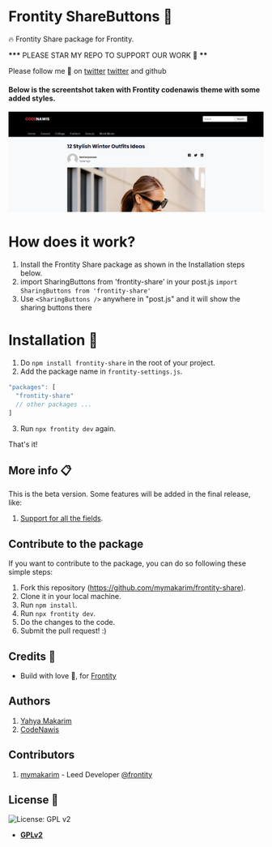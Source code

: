 # Frontity ShareButtons :art:

:fire: Frontity Share package for Frontity.

**\*\*\*** PLEASE STAR MY REPO TO SUPPORT OUR WORK 🙏 **\*\***

Please follow me 🙏 on [twitter](https://twitter.com/mymakarim) [twitter](https://twitter.com/codenawis) and github

#### Below is the screentshot taken with Frontity codenawis theme with some added styles.

![](demo-pic.png)

# How does it work?

1. Install the Frontity Share package as shown in the Installation steps below.
2. import SharingButtons from 'frontity-share' in your post.js
  `import SharingButtons from 'frontity-share'`
3. Use `<SharingButtons />` anywhere in "post.js" and it will show the sharing buttons there


# Installation :wrench:

1. Do `npm install frontity-share` in the root of your project.
1. Add the package name in `frontity-settings.js`.

```javascript
"packages": [
  "frontity-share"
  // other packages ...
]
```

3. Run `npx frontity dev` again.

That's it!

## More info :clipboard:

This is the beta version. Some features will be added in the final release, like:

1. [Support for all the fields](https://github.com/mymakarim/frontity-share/issues).

## Contribute to the package

If you want to contribute to the package, you can do so following these simple steps:

1. Fork this repository (https://github.com/mymakarim/frontity-share).
1. Clone it in your local machine.
1. Run `npm install`.
1. Run `npx frontity dev`.
1. Do the changes to the code.
1. Submit the pull request! :)

## Credits :white_flower:

- Build with love :blue_heart:, for [Frontity](https://frontity.org)

## Authors

1. [Yahya Makarim](https://twitter.com/mymakarim)
2. [CodeNawis](https://twitter.com/codenawis)

## Contributors

1. [mymakarim](https://twitter.com/codenawis) - Leed Developer [@frontity](https://twitter.com/frontity)


## License :scroll:

![License: GPL v2](https://img.shields.io/badge/License-GPL%20v2-blue.svg)

- **[GPLv2](https://www.gnu.org/licenses/old-licenses/gpl-2.0.en.html)**